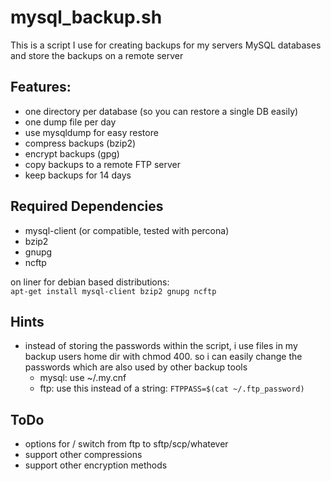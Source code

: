# mysql_backup.sh

This is a script I use for creating backups for my servers MySQL databases and store the backups on a remote server

## Features:

* one directory per database (so you can restore a single DB easily)
* one dump file per day
* use mysqldump for easy restore
* compress backups (bzip2)
* encrypt backups (gpg)
* copy backups to a remote FTP server
* keep backups for 14 days

## Required Dependencies

* mysql-client (or compatible, tested with percona)
* bzip2
* gnupg
* ncftp

on liner for debian based distributions:  
`apt-get install mysql-client bzip2 gnupg ncftp`

## Hints

* instead of storing the passwords within the script, i use files in my backup users home dir with chmod 400. so i can easily change the passwords which are also used by other backup tools
	* mysql: use ~/.my.cnf
	* ftp: use this instead of a string: `FTPPASS=$(cat ~/.ftp_password)`

## ToDo

* options for / switch from ftp to sftp/scp/whatever
* support other compressions
* support other encryption methods